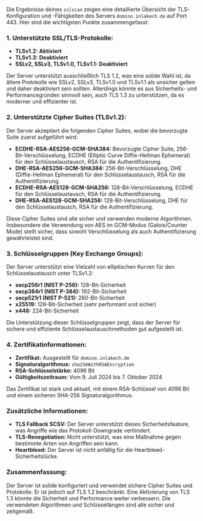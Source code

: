 Die Ergebnisse deines `sslscan` zeigen eine detaillierte Übersicht der TLS-Konfiguration und -Fähigkeiten des Servers `domino.inlakech.de` auf Port 443. Hier sind die wichtigsten Punkte zusammengefasst:

### **1. Unterstützte SSL/TLS-Protokolle:**
- **TLSv1.2:** **Aktiviert**
- **TLSv1.3:** **Deaktiviert**
- **SSLv2, SSLv3, TLSv1.0, TLSv1.1:** **Deaktiviert**

Der Server unterstützt ausschließlich TLS 1.2, was eine solide Wahl ist, da ältere Protokolle wie SSLv2, SSLv3, TLSv1.0 und TLSv1.1 als unsicher gelten und daher deaktiviert sein sollten. Allerdings könnte es aus Sicherheits- und Performancegründen sinnvoll sein, auch TLS 1.3 zu unterstützen, da es moderner und effizienter ist.

### **2. Unterstützte Cipher Suites (TLSv1.2):**
Der Server akzeptiert die folgenden Cipher Suites, wobei die bevorzugte Suite zuerst aufgeführt wird:
- **ECDHE-RSA-AES256-GCM-SHA384:** Bevorzugte Cipher Suite, 256-Bit-Verschlüsselung, ECDHE (Elliptic Curve Diffie-Hellman Ephemeral) für den Schlüsselaustausch, RSA für die Authentifizierung.
- **DHE-RSA-AES256-GCM-SHA384:** 256-Bit-Verschlüsselung, DHE (Diffie-Hellman Ephemeral) für den Schlüsselaustausch, RSA für die Authentifizierung.
- **ECDHE-RSA-AES128-GCM-SHA256:** 128-Bit-Verschlüsselung, ECDHE für den Schlüsselaustausch, RSA für die Authentifizierung.
- **DHE-RSA-AES128-GCM-SHA256:** 128-Bit-Verschlüsselung, DHE für den Schlüsselaustausch, RSA für die Authentifizierung.

Diese Cipher Suites sind alle sicher und verwenden moderne Algorithmen. Insbesondere die Verwendung von AES im GCM-Modus (Galois/Counter Mode) stellt sicher, dass sowohl Verschlüsselung als auch Authentifizierung gewährleistet sind.

### **3. Schlüsselgruppen (Key Exchange Groups):**
Der Server unterstützt eine Vielzahl von elliptischen Kurven für den Schlüsselaustausch unter TLSv1.2:
- **secp256r1 (NIST P-256):** 128-Bit-Sicherheit
- **secp384r1 (NIST P-384):** 192-Bit-Sicherheit
- **secp521r1 (NIST P-521):** 260-Bit-Sicherheit
- **x25519:** 128-Bit-Sicherheit (sehr performant und sicher)
- **x448:** 224-Bit-Sicherheit

Die Unterstützung dieser Schlüsselgruppen zeigt, dass der Server für sichere und effiziente Schlüsselaustauschmethoden gut aufgestellt ist.

### **4. Zertifikatinformationen:**
- **Zertifikat:** Ausgestellt für `domino.inlakech.de`
- **Signaturalgorithmus:** `sha256WithRSAEncryption`
- **RSA-Schlüsselstärke:** 4096 Bit
- **Gültigkeitszeitraum:** Vom 9. Juli 2024 bis 7. Oktober 2024

Das Zertifikat ist stark und aktuell, mit einem RSA-Schlüssel von 4096 Bit und einem sicheren SHA-256 Signaturalgorithmus.

### **Zusätzliche Informationen:**
- **TLS Fallback SCSV:** Der Server unterstützt dieses Sicherheitsfeature, was Angriffe wie das Protokoll-Downgrade verhindert.
- **TLS-Renegotiation:** Nicht unterstützt, was eine Maßnahme gegen bestimmte Arten von Angriffen sein kann.
- **Heartbleed:** Der Server ist nicht anfällig für die Heartbleed-Sicherheitslücke.

### **Zusammenfassung:**
Der Server ist solide konfiguriert und verwendet sichere Cipher Suites und Protokolle. Er ist jedoch auf TLS 1.2 beschränkt. Eine Aktivierung von TLS 1.3 könnte die Sicherheit und Performance weiter verbessern. Die verwendeten Algorithmen und Schlüssellängen sind alle sicher und zeitgemäß.